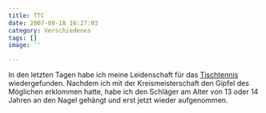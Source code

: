 ```yaml
---
title: TTC
date: 2007-08-18 16:27:03
category: Verschiedenes
tags: []
image: ''

---
```


In den letzten Tagen habe ich meine Leidenschaft für das [Tischtennis](http://de.wikipedia.org/wiki/Tischtennis) wiedergefunden. Nachdem ich mit der Kreismeisterschaft den Gipfel des Möglichen erklommen hatte, habe ich den Schläger am Alter von 13 oder 14 Jahren an den Nagel gehängt und erst jetzt wieder aufgenommen.

